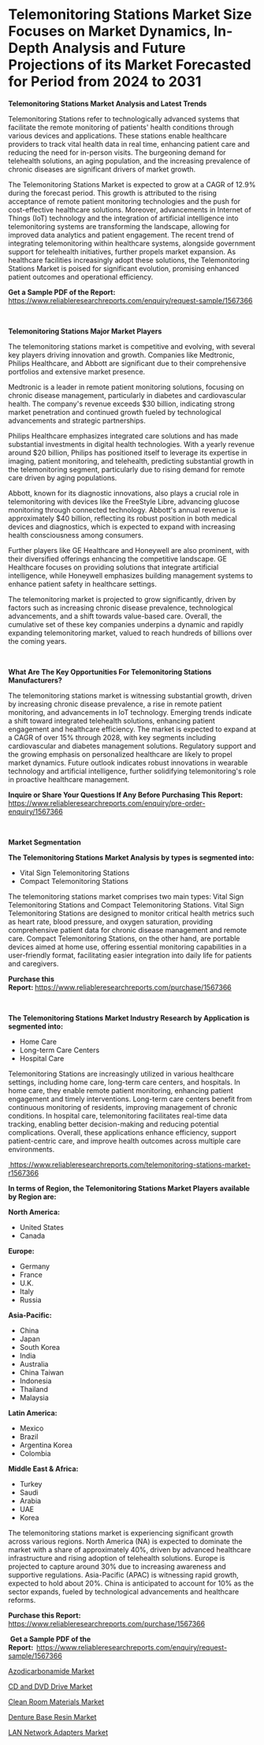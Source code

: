 <p><h1>Telemonitoring Stations Market Size Focuses on Market Dynamics, In-Depth Analysis and Future Projections of its Market Forecasted for Period from 2024 to 2031</h1></p><p><strong>Telemonitoring Stations Market Analysis and Latest Trends</strong></p>
<p><p>Telemonitoring Stations refer to technologically advanced systems that facilitate the remote monitoring of patients' health conditions through various devices and applications. These stations enable healthcare providers to track vital health data in real time, enhancing patient care and reducing the need for in-person visits. The burgeoning demand for telehealth solutions, an aging population, and the increasing prevalence of chronic diseases are significant drivers of market growth.</p><p>The Telemonitoring Stations Market is expected to grow at a CAGR of 12.9% during the forecast period. This growth is attributed to the rising acceptance of remote patient monitoring technologies and the push for cost-effective healthcare solutions. Moreover, advancements in Internet of Things (IoT) technology and the integration of artificial intelligence into telemonitoring systems are transforming the landscape, allowing for improved data analytics and patient engagement. The recent trend of integrating telemonitoring within healthcare systems, alongside government support for telehealth initiatives, further propels market expansion. As healthcare facilities increasingly adopt these solutions, the Telemonitoring Stations Market is poised for significant evolution, promising enhanced patient outcomes and operational efficiency.</p></p>
<p><strong>Get a Sample PDF of the Report:&nbsp;</strong> <a href="https://www.reliableresearchreports.com/enquiry/request-sample/1567366?utm_campaign=7&utm_medium=2&utm_source=Github&utm_content=ia&utm_term=27122024&utm_id=telemonitoring-stations">https://www.reliableresearchreports.com/enquiry/request-sample/1567366</a></p>
<p>&nbsp;</p>
<p><strong>Telemonitoring Stations Major Market Players</strong></p>
<p><p>The telemonitoring stations market is competitive and evolving, with several key players driving innovation and growth. Companies like Medtronic, Philips Healthcare, and Abbott are significant due to their comprehensive portfolios and extensive market presence. </p><p>Medtronic is a leader in remote patient monitoring solutions, focusing on chronic disease management, particularly in diabetes and cardiovascular health. The company's revenue exceeds $30 billion, indicating strong market penetration and continued growth fueled by technological advancements and strategic partnerships.</p><p>Philips Healthcare emphasizes integrated care solutions and has made substantial investments in digital health technologies. With a yearly revenue around $20 billion, Philips has positioned itself to leverage its expertise in imaging, patient monitoring, and telehealth, predicting substantial growth in the telemonitoring segment, particularly due to rising demand for remote care driven by aging populations.</p><p>Abbott, known for its diagnostic innovations, also plays a crucial role in telemonitoring with devices like the FreeStyle Libre, advancing glucose monitoring through connected technology. Abbott's annual revenue is approximately $40 billion, reflecting its robust position in both medical devices and diagnostics, which is expected to expand with increasing health consciousness among consumers.</p><p>Further players like GE Healthcare and Honeywell are also prominent, with their diversified offerings enhancing the competitive landscape. GE Healthcare focuses on providing solutions that integrate artificial intelligence, while Honeywell emphasizes building management systems to enhance patient safety in healthcare settings.</p><p>The telemonitoring market is projected to grow significantly, driven by factors such as increasing chronic disease prevalence, technological advancements, and a shift towards value-based care. Overall, the cumulative set of these key companies underpins a dynamic and rapidly expanding telemonitoring market, valued to reach hundreds of billions over the coming years.</p></p>
<p>&nbsp;</p>
<p><strong>What Are The Key Opportunities For Telemonitoring Stations Manufacturers?</strong></p>
<p><p>The telemonitoring stations market is witnessing substantial growth, driven by increasing chronic disease prevalence, a rise in remote patient monitoring, and advancements in IoT technology. Emerging trends indicate a shift toward integrated telehealth solutions, enhancing patient engagement and healthcare efficiency. The market is expected to expand at a CAGR of over 15% through 2028, with key segments including cardiovascular and diabetes management solutions. Regulatory support and the growing emphasis on personalized healthcare are likely to propel market dynamics. Future outlook indicates robust innovations in wearable technology and artificial intelligence, further solidifying telemonitoring's role in proactive healthcare management.</p></p>
<p><strong>Inquire or Share Your Questions If Any Before Purchasing This Report:</strong> <a href="https://www.reliableresearchreports.com/enquiry/pre-order-enquiry/1567366?utm_campaign=7&utm_medium=2&utm_source=Github&utm_content=ia&utm_term=27122024&utm_id=telemonitoring-stations">https://www.reliableresearchreports.com/enquiry/pre-order-enquiry/1567366</a></p>
<p>&nbsp;</p>
<p><strong>Market Segmentation</strong></p>
<p><strong>The Telemonitoring Stations Market Analysis by types is segmented into:</strong></p>
<p><ul><li>Vital Sign Telemonitoring Stations</li><li>Compact Telemonitoring Stations</li></ul></p>
<p><p>The telemonitoring stations market comprises two main types: Vital Sign Telemonitoring Stations and Compact Telemonitoring Stations. Vital Sign Telemonitoring Stations are designed to monitor critical health metrics such as heart rate, blood pressure, and oxygen saturation, providing comprehensive patient data for chronic disease management and remote care. Compact Telemonitoring Stations, on the other hand, are portable devices aimed at home use, offering essential monitoring capabilities in a user-friendly format, facilitating easier integration into daily life for patients and caregivers.</p></p>
<p><strong>Purchase this Report:&nbsp;</strong><a href="https://www.reliableresearchreports.com/purchase/1567366?utm_campaign=7&utm_medium=2&utm_source=Github&utm_content=ia&utm_term=27122024&utm_id=telemonitoring-stations">https://www.reliableresearchreports.com/purchase/1567366</a></p>
<p>&nbsp;</p>
<p><strong>The Telemonitoring Stations Market Industry Research by Application is segmented into:</strong></p>
<p><ul><li>Home Care</li><li>Long-term Care Centers</li><li>Hospital Care</li></ul></p>
<p><p>Telemonitoring Stations are increasingly utilized in various healthcare settings, including home care, long-term care centers, and hospitals. In home care, they enable remote patient monitoring, enhancing patient engagement and timely interventions. Long-term care centers benefit from continuous monitoring of residents, improving management of chronic conditions. In hospital care, telemonitoring facilitates real-time data tracking, enabling better decision-making and reducing potential complications. Overall, these applications enhance efficiency, support patient-centric care, and improve health outcomes across multiple care environments.</p></p>
<p><a href="https://www.reliableresearchreports.com/telemonitoring-stations-market-r1567366?utm_campaign=7&utm_medium=2&utm_source=Github&utm_content=ia&utm_term=27122024&utm_id=telemonitoring-stations">&nbsp;https://www.reliableresearchreports.com/telemonitoring-stations-market-r1567366</a></p>
<p><strong>In terms of Region, the Telemonitoring Stations Market Players available by Region are:</strong></p>
<p>
    <p> <strong> North America: </strong>
        <ul>
            <li>United States</li>
            <li>Canada</li>
        </ul>
        </p> 
    <p> <strong> Europe: </strong>
        <ul>
            <li>Germany</li>
            <li>France</li>
            <li>U.K.</li>
            <li>Italy</li>
            <li>Russia</li>
        </ul>
        </p> 
    <p> <strong> Asia-Pacific: </strong>
        <ul>
            <li>China</li>
            <li>Japan</li>
            <li>South Korea</li>
            <li>India</li>
            <li>Australia</li>
            <li>China Taiwan</li>
            <li>Indonesia</li>
            <li>Thailand</li>
            <li>Malaysia</li>
        </ul>
        </p> 
    <p> <strong> Latin America: </strong>
        <ul>
            <li>Mexico</li>
            <li>Brazil</li>
            <li>Argentina Korea</li>
            <li>Colombia</li>
        </ul>
        </p> 
    <p> <strong> Middle East & Africa: </strong>
        <ul>
            <li>Turkey</li>
            <li>Saudi</li>
            <li>Arabia</li>
            <li>UAE</li>
            <li>Korea</li>
        </ul>
    </p>
    </p>
<p><p>The telemonitoring stations market is experiencing significant growth across various regions. North America (NA) is expected to dominate the market with a share of approximately 40%, driven by advanced healthcare infrastructure and rising adoption of telehealth solutions. Europe is projected to capture around 30% due to increasing awareness and supportive regulations. Asia-Pacific (APAC) is witnessing rapid growth, expected to hold about 20%. China is anticipated to account for 10% as the sector expands, fueled by technological advancements and healthcare reforms.</p></p>
<p><strong>Purchase this Report: </strong><a href="https://www.reliableresearchreports.com/purchase/1567366?utm_campaign=7&utm_medium=2&utm_source=Github&utm_content=ia&utm_term=27122024&utm_id=telemonitoring-stations">https://www.reliableresearchreports.com/purchase/1567366</a></p>
<p>&nbsp;<strong>Get a Sample PDF of the Report:&nbsp;&nbsp;</strong><a href="https://www.reliableresearchreports.com/enquiry/request-sample/1567366?utm_campaign=7&utm_medium=2&utm_source=Github&utm_content=ia&utm_term=27122024&utm_id=telemonitoring-stations">https://www.reliableresearchreports.com/enquiry/request-sample/1567366</a></p>
<p><strong></strong></p>
<p><p><a href="https://www.linkedin.com/pulse/examining-ups-downs-azodicarbonamide-market-size-growth-cagr-vhgef?utm_campaign=7&utm_medium=2&utm_source=Github&utm_content=ia&utm_term=27122024&utm_id=telemonitoring-stations">Azodicarbonamide Market</a></p><p><a href="https://www.linkedin.com/pulse/expert-analysis-cd-dvd-drive-market-dynamics-expected-116-xis0f?utm_campaign=7&utm_medium=2&utm_source=Github&utm_content=ia&utm_term=27122024&utm_id=telemonitoring-stations">CD and DVD Drive Market</a></p><p><a href="https://www.linkedin.com/pulse/a-mkt-nova-vc8zf?utm_campaign=7&utm_medium=2&utm_source=Github&utm_content=ia&utm_term=27122024&utm_id=telemonitoring-stations">Clean Room Materials Market</a></p><p><a href="https://www.linkedin.com/pulse/exploring-denture-base-resin-market-dynamics-projected-cagr-v9zif?utm_campaign=7&utm_medium=2&utm_source=Github&utm_content=ia&utm_term=27122024&utm_id=telemonitoring-stations">Denture Base Resin Market</a></p><p><a href="https://www.linkedin.com/pulse/future-ready-strategic-insights-global-lan-network-adapters-kmhff?utm_campaign=7&utm_medium=2&utm_source=Github&utm_content=ia&utm_term=27122024&utm_id=telemonitoring-stations">LAN Network Adapters Market</a></p></p>